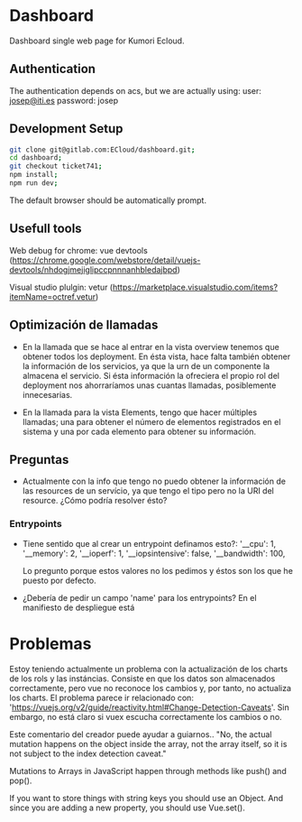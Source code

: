 # Dashboard
Dashboard single web page for Kumori Ecloud.

## Authentication
The authentication depends on acs, but we are actually using:
user: josep@iti.es
password: josep

## Development Setup
``` bash
git clone git@gitlab.com:ECloud/dashboard.git;
cd dashboard;
git checkout ticket741;
npm install;
npm run dev;
```
The default browser should be automatically prompt.

## Usefull tools
Web debug for chrome: vue devtools (https://chrome.google.com/webstore/detail/vuejs-devtools/nhdogjmejiglipccpnnnanhbledajbpd)

Visual studio plulgin: vetur (https://marketplace.visualstudio.com/items?itemName=octref.vetur)


## Optimización de llamadas
- En la llamada que se hace al entrar en la vista overview tenemos que obtener todos los deployment.
En ésta vista, hace falta también obtener la información de los servicios, ya que la urn de un componente la almacena el servicio. Si ésta información la ofreciera el propio rol del deployment nos ahorraríamos unas cuantas llamadas, posiblemente innecesarias.

- En la llamada para la vista Elements, tengo que hacer múltiples llamadas; una para obtener el número de elementos registrados en el sistema y una por cada elemento para obtener su información.

## Preguntas
- Actualmente con la info que tengo no puedo obtener la información de las resources de un servício,
ya que tengo el tipo pero no la URI del resource. ¿Cómo podría resolver ésto?

### Entrypoints
- Tiene sentido que al crear un entrypoint definamos esto?:
    '__cpu': 1,
    '__memory': 2,
    '__ioperf': 1,
    '__iopsintensive': false,
    '__bandwidth': 100,
    
    Lo pregunto porque estos valores no los pedimos y éstos son los que he puesto por defecto.

- ¿Debería de pedir un campo 'name' para los entrypoints? En el manifiesto de despliegue está

# Problemas
Estoy teniendo actualmente un problema con la actualización de los charts de los rols y las instáncias.
Consiste en que los datos son almacenados correctamente, pero vue no reconoce los cambios y, por tanto, no actualiza
los charts.
El problema parece ir relacionado con: 'https://vuejs.org/v2/guide/reactivity.html#Change-Detection-Caveats'.
Sin embargo, no está claro si vuex escucha correctamente los cambios o no.

Este comentario del creador puede ayudar a guiarnos..
"No, the actual mutation happens on the object inside the array, not the array itself, so it is not subject to the index detection caveat."

Mutations to Arrays in JavaScript happen through methods like push() and pop().

If you want to store things with string keys you should use an Object.
And since you are adding a new property, you should use Vue.set().